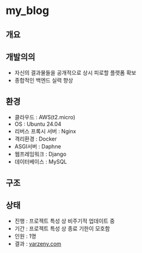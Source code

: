 # my_blog


## 개요



## 개발의의
* 자신의 결과물들을 공개적으로 상시 피로할 플랫폼 확보
* 종합적인 백엔드 실력 향상


## 환경
* 클라우드 : AWS(t2.micro)
* OS : Ubuntu 24.04
* 리버스 프록시 서버 : Nginx
* 격리환경 : Docker
* ASGI서버 : Daphne
* 웹프레임워크 : Django
* 데이터베이스 : MySQL


## 구조



## 상태
* 진행 : 프로젝트 특성 상 비주기적 업데이트 중
* 기간 : 프로젝트 특성 상 종료 기한이 모호함
* 인원 : 1명
* 결과 : [varzeny.com](https://varzeny.com)
